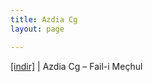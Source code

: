 ```yaml
---
title: Azdia Cg
layout: page

---
```

<a href="https://cloud.mail.ru/public/ad232abbd3f7/Azdia%20Cg.%20-%20Fail-i%20Me%C3%A7hul" target="_blank">[indir]</a> | Azdia Cg &#8211; Fail-i Meçhul
